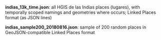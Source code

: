 **indias\_13k_time.json**: all HGIS de las Indias places (lugares), with temporally scoped namings and geometries where occurs; Linked Places format (as JSON lines)

**indias\_sample200\_20180816.json**: sample of 200 random places in GeoJSON-compatible Linked Places format

